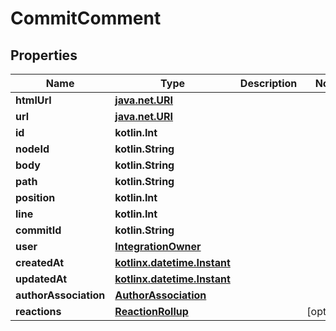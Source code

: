 
# CommitComment

## Properties
Name | Type | Description | Notes
------------ | ------------- | ------------- | -------------
**htmlUrl** | [**java.net.URI**](java.net.URI.md) |  | 
**url** | [**java.net.URI**](java.net.URI.md) |  | 
**id** | **kotlin.Int** |  | 
**nodeId** | **kotlin.String** |  | 
**body** | **kotlin.String** |  | 
**path** | **kotlin.String** |  | 
**position** | **kotlin.Int** |  | 
**line** | **kotlin.Int** |  | 
**commitId** | **kotlin.String** |  | 
**user** | [**IntegrationOwner**](IntegrationOwner.md) |  | 
**createdAt** | [**kotlinx.datetime.Instant**](kotlinx.datetime.Instant.md) |  | 
**updatedAt** | [**kotlinx.datetime.Instant**](kotlinx.datetime.Instant.md) |  | 
**authorAssociation** | [**AuthorAssociation**](AuthorAssociation.md) |  | 
**reactions** | [**ReactionRollup**](ReactionRollup.md) |  |  [optional]



